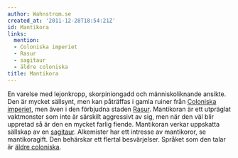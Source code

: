 ```yaml
---
author: Wahnstrom.se
created_at: '2011-12-28T18:54:21Z'
id: Mantikora
links:
  mention:
  - Coloniska imperiet
  - Rasur
  - sagitaur
  - äldre coloniska
title: Mantikora
---
```


En varelse med lejonkropp, skorpiniongadd och människoliknande ansikte. Den är mycket sällsynt, men
kan påträffas i gamla ruiner från [Coloniska imperiet], men även i den förbjudna staden [Rasur].
Mantikoran är ett utpräglat vaktmonster som inte är särskilt aggressivt av sig, men när den väl blir
uppretad så är den en mycket farlig fiende. Mantikoran verkar uppskatta sällskap av en [sagitaur].
Alkemister har ett intresse av mantikoror, se mantikoragift. Den behärskar ett flertal besvärjelser.
Språket som den talar är [äldre coloniska].

  [Coloniska imperiet]: Coloniska_imperiet
  [Rasur]: Rasur
  [sagitaur]: sagitaur
  [äldre coloniska]: äldre_coloniska